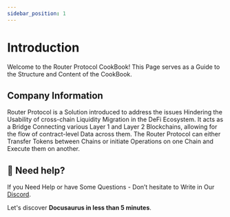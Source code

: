 ```yaml
---
sidebar_position: 1
---
```


# Introduction

Welcome to the Router Protocol CookBook! This Page serves as a Guide to the Structure and Content of the CookBook.

## Company Information

Router Protocol is a Solution introduced to address the issues Hindering the Usability of cross-chain Liquidity Migration in the DeFi Ecosystem. It acts as a Bridge Connecting various Layer 1 and Layer 2 Blockchains, allowing for the flow of contract-level Data across them. The Router Protocol can either Transfer Tokens between Chains or initiate Operations on one Chain and Execute them on another.

## 🤝 Need help?

If you Need Help or have Some Questions - Don’t hesitate to Write in Our [Discord](https://discord.com/invite/xvx2pFu9).

Let's discover **Docusaurus in less than 5 minutes**.
